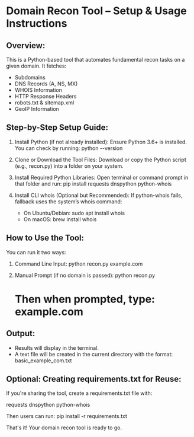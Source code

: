 Domain Recon Tool – Setup & Usage Instructions
==============================================

Overview:
---------
This is a Python-based tool that automates fundamental recon tasks on a given domain. It fetches:

- Subdomains
- DNS Records (A, NS, MX)
- WHOIS Information
- HTTP Response Headers
- robots.txt & sitemap.xml
- GeoIP Information

Step-by-Step Setup Guide:
--------------------------
1. Install Python (if not already installed):
   Ensure Python 3.6+ is installed. You can check by running:
   python --version

2. Clone or Download the Tool Files:
   Download or copy the Python script (e.g., recon.py) into a folder on your system.

3. Install Required Python Libraries:
   Open terminal or command prompt in that folder and run:
   pip install requests dnspython python-whois

4. Install CLI whois (Optional but Recommended):
   If python-whois fails, fallback uses the system’s whois command:
   - On Ubuntu/Debian:
     sudo apt install whois
   - On macOS:
     brew install whois

How to Use the Tool:
---------------------
You can run it two ways:

1. Command Line Input:
   python recon.py example.com

2. Manual Prompt (if no domain is passed):
   python recon.py
   # Then when prompted, type: example.com

Output:
-------
- Results will display in the terminal.
- A text file will be created in the current directory with the format:
  basic_example_com.txt

Optional: Creating requirements.txt for Reuse:
----------------------------------------------
If you're sharing the tool, create a requirements.txt file with:

requests
dnspython
python-whois

Then users can run:
pip install -r requirements.txt

That's it! Your domain recon tool is ready to go.
